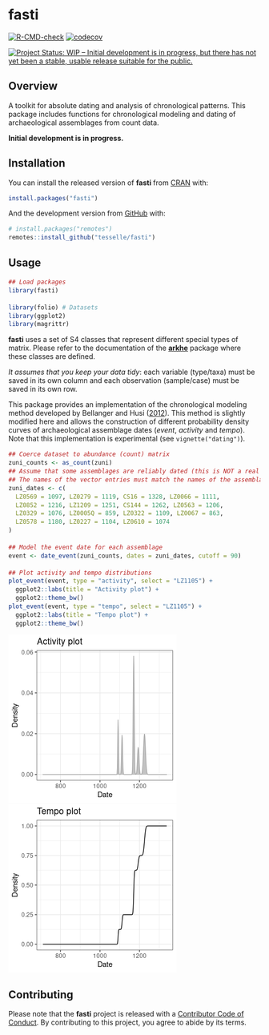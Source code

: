 
<!-- README.md is generated from README.Rmd. Please edit that file -->

# fasti

<!-- badges: start -->

[![R-CMD-check](https://github.com/tesselle/fasti/workflows/R-CMD-check/badge.svg)](https://github.com/tesselle/fasti/actions)
[![codecov](https://codecov.io/gh/tesselle/fasti/branch/master/graph/badge.svg)](https://codecov.io/gh/tesselle/fasti)

[![Project Status: WIP – Initial development is in progress, but there
has not yet been a stable, usable release suitable for the
public.](https://www.repostatus.org/badges/latest/wip.svg)](https://www.repostatus.org/#wip)
<!-- badges: end -->

## Overview

A toolkit for absolute dating and analysis of chronological patterns.
This package includes functions for chronological modeling and dating of
archaeological assemblages from count data.

**Initial development is in progress.**

## Installation

You can install the released version of **fasti** from
[CRAN](https://CRAN.R-project.org) with:

``` r
install.packages("fasti")
```

And the development version from [GitHub](https://github.com/) with:

``` r
# install.packages("remotes")
remotes::install_github("tesselle/fasti")
```

## Usage

``` r
## Load packages
library(fasti)

library(folio) # Datasets
library(ggplot2)
library(magrittr)
```

**fasti** uses a set of S4 classes that represent different special
types of matrix. Please refer to the documentation of the
[**arkhe**](https://github.com/tesselle/arkhe) package where these
classes are defined.

*It assumes that you keep your data tidy*: each variable (type/taxa)
must be saved in its own column and each observation (sample/case) must
be saved in its own row.

This package provides an implementation of the chronological modeling
method developed by Bellanger and Husi
([2012](https://doi.org/10.1016/j.jas.2011.06.031)). This method is
slightly modified here and allows the construction of different
probability density curves of archaeological assemblage dates (*event*,
*activity* and *tempo*). Note that this implementation is experimental
(see `vignette("dating")`).

``` r
## Coerce dataset to abundance (count) matrix
zuni_counts <- as_count(zuni)
## Assume that some assemblages are reliably dated (this is NOT a real example)
## The names of the vector entries must match the names of the assemblages
zuni_dates <- c(
  LZ0569 = 1097, LZ0279 = 1119, CS16 = 1328, LZ0066 = 1111,
  LZ0852 = 1216, LZ1209 = 1251, CS144 = 1262, LZ0563 = 1206,
  LZ0329 = 1076, LZ0005Q = 859, LZ0322 = 1109, LZ0067 = 863,
  LZ0578 = 1180, LZ0227 = 1104, LZ0610 = 1074
)

## Model the event date for each assemblage
event <- date_event(zuni_counts, dates = zuni_dates, cutoff = 90)

## Plot activity and tempo distributions
plot_event(event, type = "activity", select = "LZ1105") +
  ggplot2::labs(title = "Activity plot") +
  ggplot2::theme_bw()
plot_event(event, type = "tempo", select = "LZ1105") +
  ggplot2::labs(title = "Tempo plot") +
  ggplot2::theme_bw()
```

![](man/figures/README-date-1.png)![](man/figures/README-date-2.png)

## Contributing

Please note that the **fasti** project is released with a [Contributor
Code of Conduct](https://www.tesselle.org/conduct.html). By contributing
to this project, you agree to abide by its terms.
